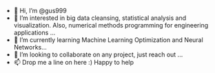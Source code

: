- 👋 Hi, I’m @gus999
- 👀 I’m interested in big data cleansing, statistical analysis and visualization. Also, numerical methods programming for engineering applications  ...
- 🌱 I’m currently learning Machine Learning Optimization and Neural Networks...
- 💞️ I’m looking to collaborate on any project, just reach out ...
- 📫 Drop me a line on here :) Happy to help 

<!---
gus999/gus999 is a ✨ special ✨ repository because its `README.md` (this file) appears on your GitHub profile.
You can click the Preview link to take a look at your changes.
--->
